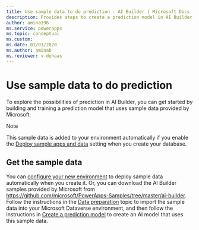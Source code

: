 ```yaml
---
title: Use sample data to do prediction - AI Builder | Microsoft Docs
description: Provides steps to create a prediction model in AI Builder using sample data provided by Microsoft.
author: amina196
ms.service: powerapps
ms.topic: conceptual
ms.custom: 
ms.date: 01/03/2020
ms.author: aminab
ms.reviewer: v-dehaas
---
```


# Use sample data to do prediction

To explore the possibilities of prediction in AI Builder, you can get started by building and training a prediction model that uses sample data provided by Microsoft.

> [!NOTE]
> This sample data is added to your environment automatically if you enable the [Deploy sample apps and data](build-model.md#deploy-sample-apps-and-data) setting when you create your database.

## Get the sample data

You can [configure your new environment](build-model.md) to deploy sample data automatically when you create it. Or, you can download the AI Builder samples provided by Microsoft from <https://github.com/microsoft/PowerApps-Samples/tree/master/ai-builder>. Follow the instructions in the [Data preparation](prediction-data-prep.md) topic to import the sample data into your Microsoft Dataverse environment, and then follow the instructions in [Create a prediction model](prediction-create-model.md) to create an AI model that uses this sample data.
